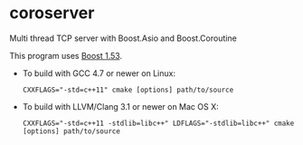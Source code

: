 coroserver
==========

Multi thread TCP server with Boost.Asio and Boost.Coroutine

This program uses [Boost 1.53](http://www.boost.org/users/history/version_1_53_0.html).

* To build with GCC 4.7 or newer on Linux:

  `CXXFLAGS="-std=c++11" cmake [options] path/to/source`

* To build with LLVM/Clang 3.1 or newer on Mac OS X:

  `CXXFLAGS="-std=c++11 -stdlib=libc++" LDFLAGS="-stdlib=libc++" cmake [options] path/to/source`
